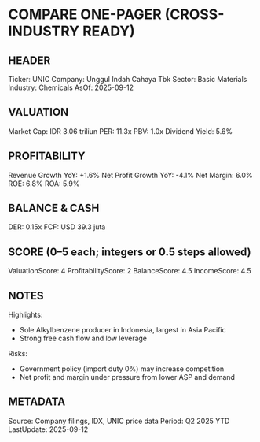 # COMPARE ONE-PAGER (CROSS-INDUSTRY READY)

## HEADER
Ticker: UNIC
Company: Unggul Indah Cahaya Tbk
Sector: Basic Materials
Industry: Chemicals
AsOf: 2025-09-12

## VALUATION
Market Cap: IDR 3.06 triliun
PER: 11.3x
PBV: 1.0x
Dividend Yield: 5.6%

## PROFITABILITY
Revenue Growth YoY: +1.6%
Net Profit Growth YoY: -4.1%
Net Margin: 6.0%
ROE: 6.8%
ROA: 5.9%

## BALANCE & CASH
DER: 0.15x
FCF: USD 39.3 juta

## SCORE (0–5 each; integers or 0.5 steps allowed)
ValuationScore: 4
ProfitabilityScore: 2
BalanceScore: 4.5
IncomeScore: 4.5

## NOTES
Highlights:
- Sole Alkylbenzene producer in Indonesia, largest in Asia Pacific
- Strong free cash flow and low leverage

Risks:
- Government policy (import duty 0%) may increase competition
- Net profit and margin under pressure from lower ASP and demand

## METADATA
Source: Company filings, IDX, UNIC price data
Period: Q2 2025 YTD
LastUpdate: 2025-09-12